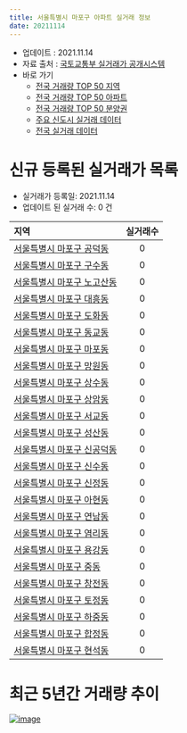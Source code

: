 ```yaml
---
title: 서울특별시 마포구 아파트 실거래 정보
date: 20211114
---
```


* 업데이트 : 2021.11.14
* 자료 출처 : [국토교통부 실거래가 공개시스템](http://rt.molit.go.kr)
* 바로 가기
    * [전국 거래량 TOP 50 지역](https://apt-info.github.io/apt-trade-info/tr)
    * [전국 거래량 TOP 50 아파트](https://apt-info.github.io/apt-trade-info/ta)
    * [전국 거래량 TOP 50 분양권](https://apt-info.github.io/apt-trade-info/tb)
    * [주요 신도시 실거래 데이터](https://apt-info.github.io/apt-trade-info/newtown)
    * [전국 실거래 데이터](https://apt-info.github.io/apt-trade-info/all)



<script async src="https://pagead2.googlesyndication.com/pagead/js/adsbygoogle.js"></script>
<!-- 기본광고 -->
<ins class="adsbygoogle"
     style="display:block"
     data-ad-client="ca-pub-1142216861245946"
     data-ad-slot="4805727019"
     data-ad-format="auto"
     data-full-width-responsive="true"></ins>
<script>
     (adsbygoogle = window.adsbygoogle || []).push({});
</script>


# 신규 등록된 실거래가 목록

* 실거래가 등록일: 2021.11.14
* 업데이트 된 실거래 수: 0 건


|지역|실거래수|
|:---|:---:|
|[서울특별시 마포구 공덕동](https://apt-info.github.io/apt-trade-info/r168)|0|
|[서울특별시 마포구 구수동](https://apt-info.github.io/apt-trade-info/r191)|0|
|[서울특별시 마포구 노고산동](https://apt-info.github.io/apt-trade-info/r176)|0|
|[서울특별시 마포구 대흥동](https://apt-info.github.io/apt-trade-info/r174)|0|
|[서울특별시 마포구 도화동](https://apt-info.github.io/apt-trade-info/r170)|0|
|[서울특별시 마포구 동교동](https://apt-info.github.io/apt-trade-info/r190)|0|
|[서울특별시 마포구 마포동](https://apt-info.github.io/apt-trade-info/r173)|0|
|[서울특별시 마포구 망원동](https://apt-info.github.io/apt-trade-info/r184)|0|
|[서울특별시 마포구 상수동](https://apt-info.github.io/apt-trade-info/r180)|0|
|[서울특별시 마포구 상암동](https://apt-info.github.io/apt-trade-info/r188)|0|
|[서울특별시 마포구 서교동](https://apt-info.github.io/apt-trade-info/r182)|0|
|[서울특별시 마포구 성산동](https://apt-info.github.io/apt-trade-info/r186)|0|
|[서울특별시 마포구 신공덕동](https://apt-info.github.io/apt-trade-info/r169)|0|
|[서울특별시 마포구 신수동](https://apt-info.github.io/apt-trade-info/r177)|0|
|[서울특별시 마포구 신정동](https://apt-info.github.io/apt-trade-info/r181)|0|
|[서울특별시 마포구 아현동](https://apt-info.github.io/apt-trade-info/r189)|0|
|[서울특별시 마포구 연남동](https://apt-info.github.io/apt-trade-info/r185)|0|
|[서울특별시 마포구 염리동](https://apt-info.github.io/apt-trade-info/r175)|0|
|[서울특별시 마포구 용강동](https://apt-info.github.io/apt-trade-info/r171)|0|
|[서울특별시 마포구 중동](https://apt-info.github.io/apt-trade-info/r187)|0|
|[서울특별시 마포구 창전동](https://apt-info.github.io/apt-trade-info/r179)|0|
|[서울특별시 마포구 토정동](https://apt-info.github.io/apt-trade-info/r172)|0|
|[서울특별시 마포구 하중동](https://apt-info.github.io/apt-trade-info/r3110)|0|
|[서울특별시 마포구 합정동](https://apt-info.github.io/apt-trade-info/r183)|0|
|[서울특별시 마포구 현석동](https://apt-info.github.io/apt-trade-info/r178)|0|



<script async src="https://pagead2.googlesyndication.com/pagead/js/adsbygoogle.js"></script>
<!-- 기본광고 -->
<ins class="adsbygoogle"
     style="display:block"
     data-ad-client="ca-pub-1142216861245946"
     data-ad-slot="4805727019"
     data-ad-format="auto"
     data-full-width-responsive="true"></ins>
<script>
     (adsbygoogle = window.adsbygoogle || []).push({});
</script>


# 최근 5년간 거래량 추이


<div style="width:100%;">
    <canvas id="deal_progress" height="200"></canvas>
</div>

<script>
new Chart(document.getElementById("deal_progress"), {
    type: 'line',
    data: {
        labels: ['16.01','16.02','16.03','16.04','16.05','16.06','16.07','16.08','16.09','16.10','16.11','16.12','17.01','17.02','17.03','17.04','17.05','17.06','17.07','17.08','17.09','17.10','17.11','17.12','18.01','18.02','18.03','18.04','18.05','18.06','18.07','18.08','18.09','18.10','18.11','18.12','19.01','19.02','19.03','19.04','19.05','19.06','19.07','19.08','19.09','19.10','19.11','19.12','20.01','20.02','20.03','20.04','20.05','20.06','20.07','20.08','20.09','20.10','20.11','20.12','21.01','21.02','21.03','21.04','21.05','21.06','21.07','21.08','21.09','21.10','21.11'],
        datasets: [{
            label: '매매/분양권',
            data: [253,223,342,451,437,499,521,480,530,548,274,198,168,266,431,471,744,585,592,228,318,256,394,416,620,380,292,142,157,179,370,568,235,117,52,58,55,56,76,103,162,291,387,314,260,465,564,393,185,217,121,70,164,531,487,224,172,188,271,283,251,130,118,125,181,131,166,174,121,77,1],
            borderColor: "rgba(66, 133, 243, 1)",
            backgroundColor: "rgba(66, 133, 243, 0.05)",
            borderWidth: 1,
            pointRadius: 0,
            fill: false,
            lineTension: 0
        },{
            label: '전/월세',
            data: [509,469,600,437,426,409,414,519,568,582,576,669,577,729,663,508,532,543,530,497,562,456,484,588,677,624,775,503,477,462,485,617,673,670,630,750,690,659,642,497,511,523,504,486,499,654,562,664,609,656,623,468,504,521,573,655,573,552,520,665,570,493,590,532,630,661,651,780,530,550,139],
            borderColor: "rgba(255, 90, 0, 1)",
            backgroundColor: "rgba(255, 90, 0, 0.05)",
            borderWidth: 1,
            pointRadius: 0,
            fill: false,
            lineTension: 0
        },{
            label: '합계',
            data: [762,692,942,888,863,908,935,999,1098,1130,850,867,745,995,1094,979,1276,1128,1122,725,880,712,878,1004,1297,1004,1067,645,634,641,855,1185,908,787,682,808,745,715,718,600,673,814,891,800,759,1119,1126,1057,794,873,744,538,668,1052,1060,879,745,740,791,948,821,623,708,657,811,792,817,954,651,627,140],
            borderColor: "rgba(0, 0, 0, 1)",
            backgroundColor: "rgba(0, 0, 0, 0.03)",
            borderWidth: 0.1,
            pointRadius: 0,
            fill: true,
            lineTension: 0
        }
        ]
    },
    options: {
        responsive: true,
        title: {
            display: false
        },
        tooltips: {
            mode: 'index',
            intersect: false
        },
        hover: {
            mode: 'nearest',
            intersect: true
        },
        scales: {
            xAxes: [{
                display: true,
                scaleLabel: {
                    display: true,
                    labelString: '년/월'
                }
            }],
            yAxes: [{
                display: true,
                ticks: {
                    suggestedMin: 0,
                },
                scaleLabel: {
                    display: true,
                    labelString: '실거래 수'
                }
            }]
        }
    }
});

</script>


[![image](https://apt-info.github.io/images/2020-01-03-apt-trade-info/1024x500.png)](https://play.google.com/store/apps/details?id=com.aptinfo.apttradeinfo)

